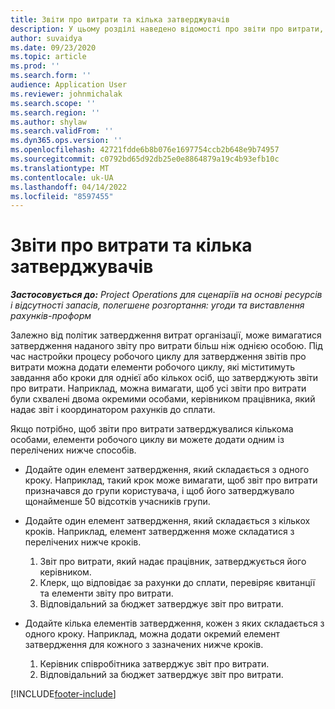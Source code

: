 ```yaml
---
title: Звіти про витрати та кілька затверджувачів
description: У цьому розділі наведено відомості про звіти про витрати, які вимагають затвердження більш, ніж однією особою.
author: suvaidya
ms.date: 09/23/2020
ms.topic: article
ms.prod: ''
ms.search.form: ''
audience: Application User
ms.reviewer: johnmichalak
ms.search.scope: ''
ms.search.region: ''
ms.author: shylaw
ms.search.validFrom: ''
ms.dyn365.ops.version: ''
ms.openlocfilehash: 42721fdde6b8b076e1697754ccb2b648e9b74957
ms.sourcegitcommit: c0792bd65d92db25e0e8864879a19c4b93efb10c
ms.translationtype: MT
ms.contentlocale: uk-UA
ms.lasthandoff: 04/14/2022
ms.locfileid: "8597455"
---
```

# <a name="expense-reports-and-multiple-approvers"></a>Звіти про витрати та кілька затверджувачів

_**Застосовується до:** Project Operations для сценаріїв на основі ресурсів і відсутності запасів, полегшене розгортання: угоди та виставлення рахунків-проформ_

Залежно від політик затвердження витрат організації, може вимагатися затвердження наданого звіту про витрати більш ніж однією особою. Під час настройки процесу робочого циклу для затвердження звітів про витрати можна додати елементи робочого циклу, які міститимуть завдання або кроки для однієї або кількох осіб, що затверджують звіти про витрати. Наприклад, можна вимагати, щоб усі звіти про витрати були схвалені двома окремими особами, керівником працівника, який надає звіт і координатором рахунків до сплати.

Якщо потрібно, щоб звіти про витрати затверджувалися кількома особами, елементи робочого циклу ви можете додати одним із перелічених нижче способів.

- Додайте один елемент затвердження, який складається з одного кроку. Наприклад, такий крок може вимагати, щоб звіт про витрати призначався до групи користувача, і щоб його затверджувало щонайменше 50 відсотків учасників групи.
- Додайте один елемент затвердження, який складається з кількох кроків. Наприклад, елемент затвердження може складатися з перелічених нижче кроків.

    1. Звіт про витрати, який надає працівник, затверджується його керівником.
    2. Клерк, що відповідає за рахунки до сплати, перевіряє квитанції та елементи звіту про витрати.
    3. Відповідальний за бюджет затверджує звіт про витрати.

- Додайте кілька елементів затвердження, кожен з яких складається з одного кроку. Наприклад, можна додати окремий елемент затвердження для кожного з зазначених нижче кроків.

    1. Керівник співробітника затверджує звіт про витрати.
    2. Відповідальний за бюджет затверджує звіт про витрати.


[!INCLUDE[footer-include](../includes/footer-banner.md)]